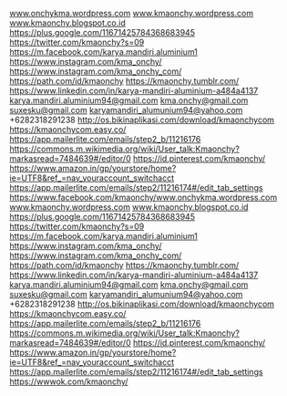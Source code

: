www.onchykma.wordpress.com www.kmaonchy.wordpress.com www.kmaonchy.blogspot.co.id https://plus.google.com/11671425784368683945 https://twitter.com/kmaonchy?s=09 https://m.facebook.com/karya.mandiri.aluminium1 https://www.instagram.com/kma_onchy/ https://www.instagram.com/kma_onchy_com/ https://path.com/id/kmaonchy https://kmaonchy.tumblr.com/ https://www.linkedin.com/in/karya-mandiri-aluminium-a484a4137 karya.mandiri.aluminium94@gmail.com kma.onchy@gmail.com suxesku@gmail.com karyamandiri_alumunium94@yahoo.com +6282318291238 http://os.bikinaplikasi.com/download/kmaonchycom https://kmaonchycom.easy.co/ https://app.mailerlite.com/emails/step2_b/11216176 https://commons.m.wikimedia.org/wiki/User_talk:Kmaonchy?markasread=7484639#/editor/0 https://id.pinterest.com/kmaonchy/ https://www.amazon.in/gp/yourstore/home?ie=UTF8&ref_=nav_youraccount_switchacct https://app.mailerlite.com/emails/step2/11216174#/edit_tab_settings https://www.facebook.com/kmaonchy/www.onchykma.wordpress.com www.kmaonchy.wordpress.com www.kmaonchy.blogspot.co.id https://plus.google.com/11671425784368683945 https://twitter.com/kmaonchy?s=09 https://m.facebook.com/karya.mandiri.aluminium1 https://www.instagram.com/kma_onchy/ https://www.instagram.com/kma_onchy_com/ https://path.com/id/kmaonchy https://kmaonchy.tumblr.com/ https://www.linkedin.com/in/karya-mandiri-aluminium-a484a4137 karya.mandiri.aluminium94@gmail.com kma.onchy@gmail.com suxesku@gmail.com karyamandiri_alumunium94@yahoo.com +6282318291238 http://os.bikinaplikasi.com/download/kmaonchycom https://kmaonchycom.easy.co/ https://app.mailerlite.com/emails/step2_b/11216176 https://commons.m.wikimedia.org/wiki/User_talk:Kmaonchy?markasread=7484639#/editor/0 https://id.pinterest.com/kmaonchy/ https://www.amazon.in/gp/yourstore/home?ie=UTF8&ref_=nav_youraccount_switchacct https://app.mailerlite.com/emails/step2/11216174#/edit_tab_settings https://wwwok.com/kmaonchy/
